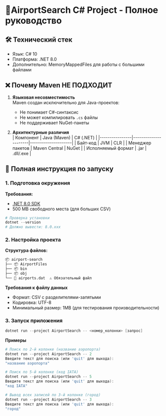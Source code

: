 # 🛫AirportSearch C# Project - Полное руководство

## 🛠 Технический стек
- Язык: C# 10
- Платформа: .NET 8.0
- Дополнительно: MemoryMappedFiles для работы с большими файлами

## ❌ Почему Maven НЕ ПОДХОДИТ
1. **Языковая несовместимость**  
   Maven создан исключительно для Java-проектов:
   - Не понимает C#-синтаксис
   - Не может компилировать `.cs` файлы
   - Не поддерживает NuGet-пакеты

2. **Архитектурные различия**  
   | Компонент       | Java (Maven)          | C# (.NET)            |
   |----------------|----------------------|---------------------|
   | Байт-код       | JVM                  | CLR                 |
   | Менеджер пакетов | Maven Central        | NuGet               |
   | Исполняемый формат | .jar              | .dll/.exe           |

## 🚀 Полная инструкция по запуску

### 1. Подготовка окружения
**Требования:**
- [.NET 8.0 SDK](https://dotnet.microsoft.com/download)
- 500 MB свободного места (для больших CSV)

```powershell
# Проверка установки
dotnet --version
# Должно вывести: 8.0.xxx
```
### 2. Настройка проекта

**Структура файлов:** 

```markdown
📦 airport-search
├── 📦 AirportFiles
├── 📦 bin
├── 📦 obj
└── 📄 airports.dat  ⚠️ Обязательный файл
```

**Требования к файлу данных** 
- Формат: CSV с разделителями-запятыми
- Кодировка: UTF-8
- Минимальный размер: 1MB (для тестирования производительности)

### 3. Запуск приложения
```powershell
dotnet run --project AirportSearch -- <номер_колонки> [запрос]
```
**Примеры** 
```powershell
# Поиск по 2-й колонке (название аэропорта)
dotnet run --project AirportSearch -- 2
Введите текст для поиска (или 'quit' для выхода):
"название аэропорта"

# Поиск по 5-й колонке (код IATA)
dotnet run --project AirportSearch -- 5
Введите текст для поиска (или 'quit' для выхода):
"код IATA"

# Вывод всех записей по 3-й колонке (город)
dotnet run --project AirportSearch -- 3
Введите текст для поиска (или 'quit' для выхода):
"город"
```



